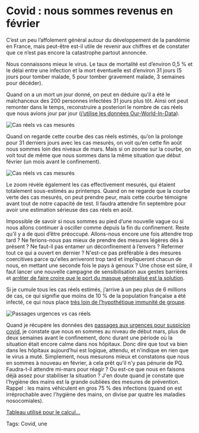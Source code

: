 # Covid : nous sommes revenus en février

C’est un peu l’affolement général autour du développement de la pandémie en France, mais peut-être est-il utile de revenir aux chiffres et de constater que ce n’est pas encore la catastrophe partout annoncée.<span id="more-54917"></span>

Nous connaissons mieux le virus. Le taux de mortalité est d’environ 0,5 % et le délai entre une infection et la mort éventuelle est d’environ 31 jours (5 jours pour tomber malade, 5 pour tomber gravement malade, 3 semaines pour décéder).

Quand on a un mort un jour donné, on peut en déduire qu’il a été le malchanceux des 200 personnes infectées 31 jours plus tôt. Ainsi ont peut remonter dans le temps, reconstruire a posteriori le nombre de cas réels que nous avions jour par jour ([j’utilise les données Our-World-In-Data](https://ourworldindata.org/coronavirus/country/france?country=~FRA)).

![Cas réels vs cas mesurés](https://tcrouzet.comhttps://tcrouzet.com/images_tc/2020/08/cas5.png)

Quand on regarde cette courbe des cas réels estimés, qu’on la prolonge pour 31 derniers jours avec les cas mesurés, on voit qu’en cette fin août nous sommes loin des niveaux de mars. Mais si on zoome sur la courbe, on voit tout de même que nous sommes dans la même situation que début février (un mois avant le confinement).

![Cas réels vs cas mesurés](https://tcrouzet.comhttps://tcrouzet.com/images_tc/2020/08/cas4.png)

Le zoom révèle également les cas effectivement mesurés, qui étaient totalement sous-estimés au printemps. Quand on ne regarde que la courbe verte des cas mesurés, on peut prendre peur, mais cette courbe témoigne avant tout de notre capacité de test. Il faudra attendre fin septembre pour avoir une estimation sérieuse des cas réels en août.

Impossible de savoir si nous sommes au pied d’une nouvelle vague ou si nous allons continuer à osciller comme depuis la fin du confinement. Reste qu’il y a de quoi d’être préoccupé. Allons-nous encore une fois attendre trop tard ? Ne ferions-nous pas mieux de prendre des mesures légères dès à présent ? Ne faut-il pas entamer un déconfinement à l’envers ? Refermer tout ce qui a ouvert en dernier ? N'est-ce pas préférable à des mesures coercitives parce qu'elles arriveront trop tard et impliqueront chacun de nous, en mettant une seconde fois le pays à genoux ? Une chose est sûre, il faut lancer une nouvelle campagne de sensibilisation aux gestes barrières et [arrêter de faire croire que le port du masque généralisé est la solution](https://tcrouzet.com/2020/08/28/france-bombe-a-retardement/).

Si je cumule tous les cas réels estimés, j’arrive à un peu plus de 6 millions de cas, ce qui signifie que moins de 10 % de la population française a été infecté, ce qui nous place [très loin de l’hypothétique immunité de groupe](https://tcrouzet.com/2020/04/10/le-coronavirus-infecte-nos-cerveaux/).

![Passages urgences vs cas réels](https://tcrouzet.comhttps://tcrouzet.com/images_tc/2020/08/cas3.png)

Quand je récupère les données des [passages aux urgences pour suspicion covid](https://geodes.santepubliquefrance.fr/#c=indicator&view=map1), je constate que nous en sommes au niveau de début mars, plus de deux semaines avant le confinement, donc durant une période où la situation était encore calme dans nos hôpitaux. Donc dire que tout va bien dans les hôpitaux aujourd’hui est logique, attendu, et n'indique en rien que le virus a muté. Simplement, nous mesurons mieux et constatons que nous en sommes à nouveau en février, à cela prêt qu'il n'y pas pénurie de PQ. Faudra-t-il attendre mi-mars pour réagir ? Ou est-ce que nous en faisons déjà assez pour stabiliser la situation ? J'en doute quand je constate que l'hygiène des mains est la grande oubliées des mesures de prévention. Rappel : les mains véhiculent en gros 75 % des infections (quand on est irréprochable avec l'hygiène des mains, on divise par quatre les maladies nosocomiales).

[Tableau utilisé pour le calcul…](https://docs.google.com/spreadsheets/d/e/2PACX-1vRnmXUbndk354MWaD90XFmO-V4BgNCsU4rRkuZTFJoZCBgSK_cINo4GeLK9OW7wg5DmtAT9opl5Boqy/pubhtml)

Tags: Covid, une